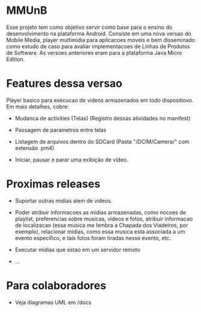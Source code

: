 MMUnB
===========================

Esse projeto tem como objetivo servir como base 
para o ensino do desenvolvimento na plataforma Android.
Consiste em uma nova versao do Mobile Media, 
player multimidia para aplicacoes moveis e bem 
disseminado como estudo de caso para avaliar 
implementacoes de Linhas de Produtos de Software. 
As versoes anteriores eram para a plataforma Java 
Micro Edition.


Features dessa versao
===========================

Player basico para execucao de videos armazenados em todo dispositiovo.
Em mais detalhes, cobre:

* Mudanca de activities (Telas) (Registro dessas atividades no manifest)

* Passagem de parametros entre telas

* Listagem de arquivos dentro do SDCard (Pasta "/DCIM/Camera/" com extensão .pm4)

* Iniciar, pausar e parar uma exibição de vídeo. 

Proximas releases
===========================

* Suportar outras midias alem de videos. 

* Poder atribuir informacoes as midias armazenadas, como nocoes de 
playlist, preferencias sobre musicas, videos e fotos, atribuir informacao 
de localizacao (essa musica me lembra a Chapada dos Viadeiros, por exemplo), 
relacionar midias, como essa musica esta associada a um evento especifico, e 
tais fotos foram tiradas nesse evento, etc.


* Executar midias que estao em um servidor remoto

* ...


Para colaboradores
===========================

* Veja diagramas UML em /docs
